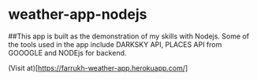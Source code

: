 # weather-app-nodejs

##This app is built as the demonstration of my skills with Nodejs. 
Some of the tools used in the app include DARKSKY API, PLACES API from GOOOGLE and NODEjs for backend. 

(Visit at)[https://farrukh-weather-app.herokuapp.com/]

